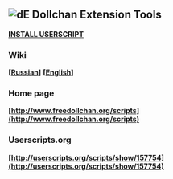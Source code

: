 ## ![dE](https://github.com/SthephanShinkufag/Dollchan-Extension-Tools/raw/master/Icon.png) Dollchan Extension Tools

>
**[INSTALL USERSCRIPT](https://raw.github.com/SthephanShinkufag/Dollchan-Extension-Tools/master/Dollchan_Extension_Tools.user.js)**

### Wiki

>
**[[Russian](https://github.com/SthephanShinkufag/Dollchan-Extension-Tools/wiki)]**
**[[English](https://github.com/SthephanShinkufag/Dollchan-Extension-Tools/wiki/home-en)]**

### Home page

>
**[http://www.freedollchan.org/scripts](http://www.freedollchan.org/scripts)**

### Userscripts.org

>
**[http://userscripts.org/scripts/show/157754](http://userscripts.org/scripts/show/157754)**
